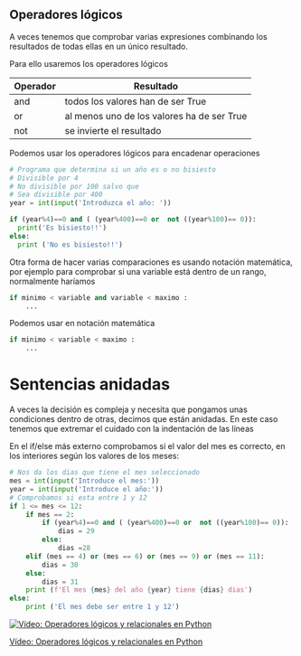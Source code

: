 ## Operadores lógicos

A veces tenemos que comprobar varias expresiones combinando los resultados de todas ellas en un único resultado.

Para ello usaremos los operadores lógicos

|Operador|Resultado
|---|---|
|and| todos los valores han de ser True
|or| al menos uno de los valores ha de ser True
|not| se invierte el resultado

Podemos usar los operadores lógicos para encadenar operaciones

```python
# Programa que determina si un año es o no bisiesto
# Divisible por 4
# No divisible por 100 salvo que
# Sea divisible por 400
year = int(input('Introduzca el año: '))

if (year%4)==0 and ( (year%400)==0 or  not ((year%100)== 0)):
  print('Es bisiesto!!')
else:
  print ('No es bisiesto!!')

```

Otra forma de hacer varias comparaciones es usando notación matemática, por ejemplo para comprobar si una variable está dentro de un rango, normalmente haríamos 

```python
if minimo < variable and variable < maximo : 
    ...
```
Podemos usar en notación matemática

```python
if minimo < variable < maximo : 
    ...
```


# Sentencias anidadas

A veces la decisión es compleja y necesita que pongamos unas condiciones dentro de otras, decimos que están anidadas. En este caso tenemos que extremar el cuidado con la indentación de las líneas

En el if/else más externo comprobamos si el valor del mes es correcto, en los interiores según los valores de los meses:

```python
# Nos da los dias que tiene el mes seleccionado
mes = int(input('Introduce el mes:'))
year = int(input('Introduce el año:'))
# Comprobamos si esta entre 1 y 12
if 1 <= mes <= 12:
    if mes == 2:
        if (year%4)==0 and ( (year%400)==0 or  not ((year%100)== 0)):
            dias = 29
        else:
            dias =28
    elif (mes == 4) or (mes == 6) or (mes == 9) or (mes == 11):
        dias = 30
    else:
        dias = 31
    print (f'El mes {mes} del año {year} tiene {dias} dias')
else:
    print ('El mes debe ser entre 1 y 12')
```

[![Vídeo: Operadores lógicos y relacionales en Python](https://img.youtube.com/vi/CmI-TJ2SWlE/0.jpg)](https://drive.google.com/file/d/1XJKvPZWCjML7Givbh9lUYjBjwYAQC9tD/view?usp=sharing)


[Vídeo: Operadores lógicos y relacionales en Python](https://drive.google.com/file/d/1XJKvPZWCjML7Givbh9lUYjBjwYAQC9tD/view?usp=sharing)

